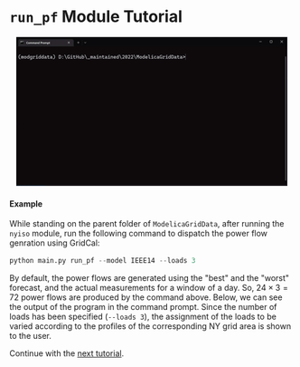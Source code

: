 `run_pf` Module Tutorial
========================

<p align="center">
  <img src="figs/gif_run_pf-example.gif">
</p>

#### Example

While standing on the parent folder of `ModelicaGridData`, after running the `nyiso` module, run the following command to dispatch the power flow genration using GridCal:

```python
python main.py run_pf --model IEEE14 --loads 3
```

By default, the power flows are generated using the "best" and the "worst" forecast, and the actual measurements for a window of a day. So, $24 \times 3 = 72$ power flows are produced by the command above. Below, we can see the output of the program in the command prompt. Since the number of loads has been specified (`--loads 3`), the assignment of the loads to be varied according to the profiles of the corresponding NY grid area is shown to the user.

Continue with the [next tutorial](tutorial_val_pf.md).
